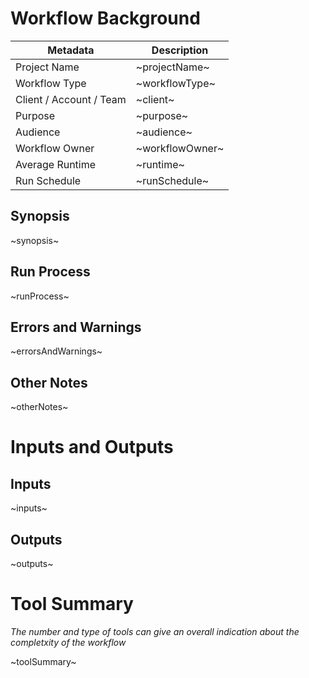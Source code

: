 # Workflow Background

| Metadata | Description |
| --- | --- |
| Project Name | ~projectName~ | 
| Workflow Type | ~workflowType~ |
| Client / Account / Team | ~client~ |
| Purpose | ~purpose~ |
| Audience | ~audience~ |
| Workflow Owner | ~workflowOwner~ |
| Average Runtime | ~runtime~ |
| Run Schedule | ~runSchedule~ |

## Synopsis

~synopsis~

## Run Process

~runProcess~

## Errors and Warnings

~errorsAndWarnings~

## Other Notes

~otherNotes~

# Inputs and Outputs

## Inputs

~inputs~

## Outputs

~outputs~

# Tool Summary
*The number and type of tools can give an overall indication about the completxity of the workflow*

~toolSummary~
